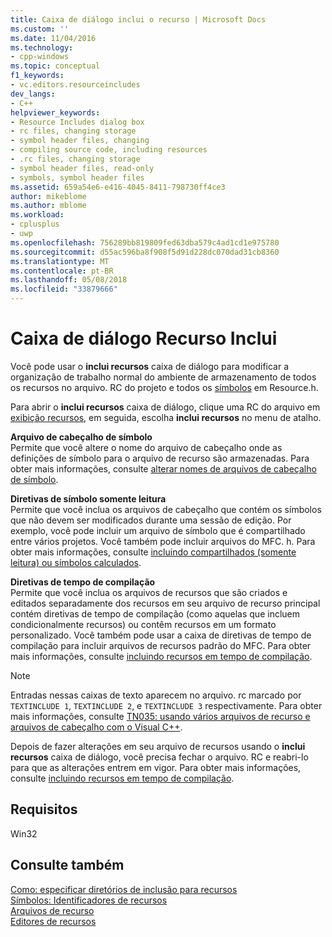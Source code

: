 ```yaml
---
title: Caixa de diálogo inclui o recurso | Microsoft Docs
ms.custom: ''
ms.date: 11/04/2016
ms.technology:
- cpp-windows
ms.topic: conceptual
f1_keywords:
- vc.editors.resourceincludes
dev_langs:
- C++
helpviewer_keywords:
- Resource Includes dialog box
- rc files, changing storage
- symbol header files, changing
- compiling source code, including resources
- .rc files, changing storage
- symbol header files, read-only
- symbols, symbol header files
ms.assetid: 659a54e6-e416-4045-8411-798730ff4ce3
author: mikeblome
ms.author: mblome
ms.workload:
- cplusplus
- uwp
ms.openlocfilehash: 756289bb819809fed63dba579c4ad1cd1e975780
ms.sourcegitcommit: d55ac596ba8f908f5d91d228dc070dad31cb8360
ms.translationtype: MT
ms.contentlocale: pt-BR
ms.lasthandoff: 05/08/2018
ms.locfileid: "33879666"
---
```

# <a name="resource-includes-dialog-box"></a>Caixa de diálogo Recurso Inclui
Você pode usar o **inclui recursos** caixa de diálogo para modificar a organização de trabalho normal do ambiente de armazenamento de todos os recursos no arquivo. RC do projeto e todos os [símbolos](../windows/symbols-resource-identifiers.md) em Resource.h.  
  
 Para abrir o **inclui recursos** caixa de diálogo, clique uma RC do arquivo em [exibição recursos](../windows/resource-view-window.md), em seguida, escolha **inclui recursos** no menu de atalho.  
  
 **Arquivo de cabeçalho de símbolo**  
 Permite que você altere o nome do arquivo de cabeçalho onde as definições de símbolo para o arquivo de recurso são armazenadas. Para obter mais informações, consulte [alterar nomes de arquivos de cabeçalho de símbolo](../windows/changing-the-names-of-symbol-header-files.md).  
  
 **Diretivas de símbolo somente leitura**  
 Permite que você inclua os arquivos de cabeçalho que contém os símbolos que não devem ser modificados durante uma sessão de edição. Por exemplo, você pode incluir um arquivo de símbolo que é compartilhado entre vários projetos. Você também pode incluir arquivos do MFC. h. Para obter mais informações, consulte [incluindo compartilhados (somente leitura) ou símbolos calculados](../windows/including-shared-read-only-or-calculated-symbols.md).  
  
 **Diretivas de tempo de compilação**  
 Permite que você inclua os arquivos de recursos que são criados e editados separadamente dos recursos em seu arquivo de recurso principal contém diretivas de tempo de compilação (como aquelas que incluem condicionalmente recursos) ou contêm recursos em um formato personalizado. Você também pode usar a caixa de diretivas de tempo de compilação para incluir arquivos de recursos padrão do MFC. Para obter mais informações, consulte [incluindo recursos em tempo de compilação](../windows/how-to-include-resources-at-compile-time.md).  
  
> [!NOTE]
>  Entradas nessas caixas de texto aparecem no arquivo. rc marcado por `TEXTINCLUDE 1`, `TEXTINCLUDE 2`, e `TEXTINCLUDE 3` respectivamente. Para obter mais informações, consulte [TN035: usando vários arquivos de recurso e arquivos de cabeçalho com o Visual C++](../mfc/tn035-using-multiple-resource-files-and-header-files-with-visual-cpp.md).  
  
 Depois de fazer alterações em seu arquivo de recursos usando o **inclui recursos** caixa de diálogo, você precisa fechar o arquivo. RC e reabri-lo para que as alterações entrem em vigor. Para obter mais informações, consulte [incluindo recursos em tempo de compilação](../windows/how-to-include-resources-at-compile-time.md).  
  

  
## <a name="requirements"></a>Requisitos  
 Win32  
  
## <a name="see-also"></a>Consulte também  
 [Como: especificar diretórios de inclusão para recursos](../windows/how-to-specify-include-directories-for-resources.md)   
 [Símbolos: Identificadores de recursos](../windows/symbols-resource-identifiers.md)   
 [Arquivos de recurso](../windows/resource-files-visual-studio.md)   
 [Editores de recursos](../windows/resource-editors.md)